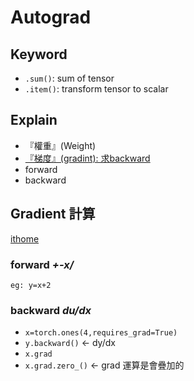 # Autograd

## Keyword

+ `.sum()`: sum of tensor
+ `.item()`: transform tensor to scalar

## Explain

+ 『權重』(Weight)
+ [『梯度』(gradint): 求backward](../5.%20Gradients%20Descent/Note.md)
+ forward
+ backward

## Gradient 計算

[ithome](https://ithelp.ithome.com.tw/articles/10274333)

### forward *+-x/*

`eg: y=x+2`

### backward *du/dx*

+ `x=torch.ones(4,requires_grad=True)`
+ `y.backward()` <- dy/dx
+ `x.grad`
+ `x.grad.zero_()` <- grad 運算是會疊加的
